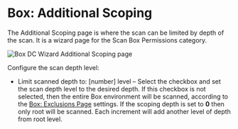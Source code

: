 # Box: Additional Scoping

The Additional Scoping page is where the scan can be limited by depth of the scan. It is a wizard page for the Scan Box Permissions category.

![Box DC Wizard Additional Scoping page](/img/product_docs/accessanalyzer/enterpriseauditor/admin/datacollector/box/additionalscoping.webp)

Configure the scan depth level:

- Limit scanned depth to: [number] level – Select the checkbox and set the scan depth level to the desired depth. If this checkbox is not selected, then the entire Box environment will be scanned, according to the [Box: Exclusions Page](/docs/accessanalyzer/enterpriseauditor/admin/datacollector/box/exclusions.md) settings. If the scoping depth is set to __0__ then only root will be scanned. Each increment will add another level of depth from root level.
